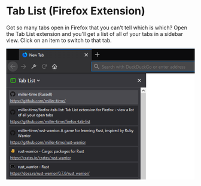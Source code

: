 # Tab List (Firefox Extension)

Got so many tabs open in Firefox that you can't tell which is which? Open
the Tab List extension and you'll get a list of all of your tabs in a sidebar
view. Click on an item to switch to that tab.

![screenshot](screenshot.png)

